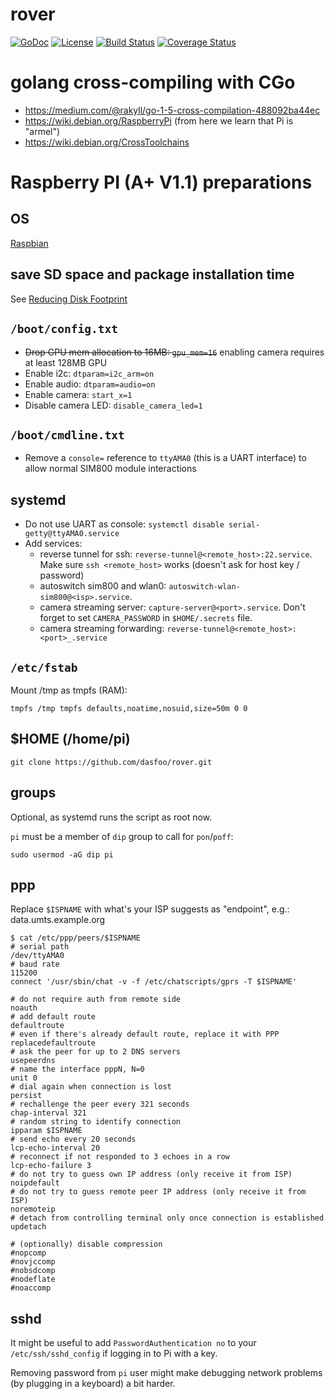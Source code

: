 # rover

[![GoDoc](https://godoc.org/github.com/dasfoo/rover?status.svg)](http://godoc.org/github.com/dasfoo/rover)
[![License](http://img.shields.io/:license-mit-blue.svg)](http://doge.mit-license.org)
[![Build Status](https://travis-ci.org/dasfoo/rover.svg?branch=master)](https://travis-ci.org/dasfoo/rover)
[![Coverage Status](https://coveralls.io/repos/dasfoo/rover/badge.svg?branch=master&service=github)](https://coveralls.io/github/dasfoo/rover?branch=master)

# golang cross-compiling with CGo

* https://medium.com/@rakyll/go-1-5-cross-compilation-488092ba44ec
* https://wiki.debian.org/RaspberryPi (from here we learn that Pi is "armel")
* https://wiki.debian.org/CrossToolchains

# Raspberry PI (A+ V1.1) preparations

## OS

[Raspbian](https://www.raspbian.org/)

## save SD space and package installation time

See [Reducing Disk Footprint](
https://wiki.ubuntu.com/ReducingDiskFootprint#Documentation)

## `/boot/config.txt`

* ~~Drop GPU mem allocation to 16MB: `gpu_mem=16`~~ enabling camera requires at
  least 128MB GPU
* Enable i2c: `dtparam=i2c_arm=on`
* Enable audio: `dtparam=audio=on`
* Enable camera: `start_x=1`
* Disable camera LED: `disable_camera_led=1`

## `/boot/cmdline.txt`

* Remove a `console=` reference to `ttyAMA0` (this is a UART interface) to allow
  normal SIM800 module interactions

## systemd

* Do not use UART as console: `systemctl disable serial-getty@ttyAMA0.service`
* Add services:
    - reverse tunnel for ssh: `reverse-tunnel@<remote_host>:22.service`.
      Make sure `ssh <remote_host>` works (doesn't ask for host key / password)
    - autoswitch sim800 and wlan0: `autoswitch-wlan-sim800@<isp>.service`.
    - camera streaming server: `capture-server@<port>.service`.
      Don't forget to set `CAMERA_PASSWORD` in `$HOME/.secrets` file.
    - camera streaming forwarding:
      `reverse-tunnel@<remote_host>:<port>_.service`


## `/etc/fstab`

Mount /tmp as tmpfs (RAM):

`tmpfs /tmp tmpfs defaults,noatime,nosuid,size=50m 0 0`

## $HOME (/home/pi)

`git clone https://github.com/dasfoo/rover.git`

## groups

Optional, as systemd runs the script as root now.

`pi` must be a member of `dip` group to call for `pon`/`poff`:

`sudo usermod -aG dip pi`

## ppp

Replace `$ISPNAME` with what's your ISP suggests as "endpoint", e.g.:
data.umts.example.org

```
$ cat /etc/ppp/peers/$ISPNAME
# serial path
/dev/ttyAMA0
# baud rate
115200
connect '/usr/sbin/chat -v -f /etc/chatscripts/gprs -T $ISPNAME'

# do not require auth from remote side
noauth
# add default route
defaultroute
# even if there's already default route, replace it with PPP
replacedefaultroute
# ask the peer for up to 2 DNS servers
usepeerdns
# name the interface pppN, N=0
unit 0
# dial again when connection is lost
persist
# rechallenge the peer every 321 seconds
chap-interval 321
# random string to identify connection
ipparam $ISPNAME
# send echo every 20 seconds
lcp-echo-interval 20
# reconnect if not responded to 3 echoes in a row
lcp-echo-failure 3
# do not try to guess own IP address (only receive it from ISP)
noipdefault
# do not try to guess remote peer IP address (only receive it from ISP)
noremoteip
# detach from controlling terminal only once connection is established
updetach

# (optionally) disable compression
#nopcomp
#novjccomp
#nobsdcomp
#nodeflate
#noaccomp
```

## sshd

It might be useful to add `PasswordAuthentication no` to your
`/etc/ssh/sshd_config` if logging in to Pi with a key.

Removing password from `pi` user might make debugging network problems
(by plugging in a keyboard) a bit harder.
